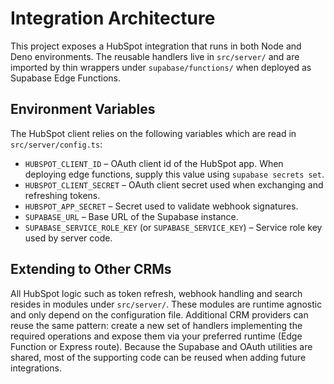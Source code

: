 # Integration Architecture

This project exposes a HubSpot integration that runs in both Node and Deno environments.
The reusable handlers live in `src/server/` and are imported by thin wrappers under
`supabase/functions/` when deployed as Supabase Edge Functions.

## Environment Variables

The HubSpot client relies on the following variables which are read in `src/server/config.ts`:

- `HUBSPOT_CLIENT_ID` – OAuth client id of the HubSpot app. When deploying
  edge functions, supply this value using `supabase secrets set`.
- `HUBSPOT_CLIENT_SECRET` – OAuth client secret used when exchanging and refreshing tokens.
- `HUBSPOT_APP_SECRET` – Secret used to validate webhook signatures.
- `SUPABASE_URL` – Base URL of the Supabase instance.
- `SUPABASE_SERVICE_ROLE_KEY` (or `SUPABASE_SERVICE_KEY`) – Service role key used by server code.

## Extending to Other CRMs

All HubSpot logic such as token refresh, webhook handling and search resides in
modules under `src/server/`. These modules are runtime agnostic and only depend on
the configuration file. Additional CRM providers can reuse the same pattern:
create a new set of handlers implementing the required operations and expose them
via your preferred runtime (Edge Function or Express route). Because the Supabase
and OAuth utilities are shared, most of the supporting code can be reused when
adding future integrations.
